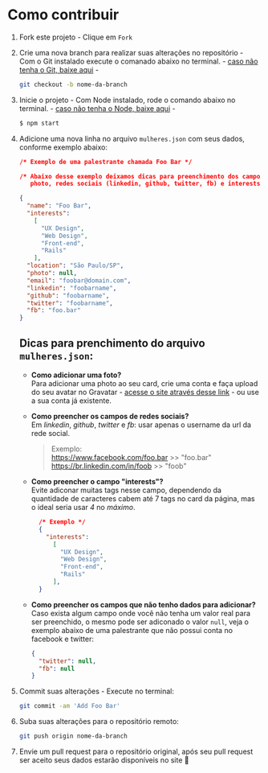 # Como contribuir

1. Fork este projeto - Clique em  `Fork`

2. Crie uma nova branch para realizar suas alterações no repositório - Com o Git instalado execute o comanado abaixo no terminal. - [caso não tenha o Git, baixe aqui](https://git-scm.com/downloads) - 
    ```sh
    git checkout -b nome-da-branch
    ```

3. Inicie o projeto - Com Node instalado, rode o comando abaixo no terminal. - [caso não tenha o Node, baixe aqui](https://nodejs.org/en/) - 
    ```sh
    $ npm start
    ```

4. Adicione uma nova linha no arquivo `mulheres.json` com seus dados, conforme exemplo abaixo:

    ```json
    /* Exemplo de uma palestrante chamada Foo Bar */

    /* Abaixo desse exemplo deixamos dicas para preenchimento dos campos: 
       photo, redes sociais (linkedin, github, twitter, fb) e interests */

    {
      "name": "Foo Bar",
      "interests":
        [
          "UX Design",
          "Web Design",
          "Front-end",
          "Rails"
        ],
      "location": "São Paulo/SP",
      "photo": null,
      "email": "foobar@domain.com",
      "linkedin": "foobarname",
      "github": "foobarname",
      "twitter": "foobarname",
      "fb": "foo.bar"
    }
    ```

    ## Dicas para prenchimento do arquivo `mulheres.json`:

    - **Como adicionar uma foto?**  
      Para adicionar uma photo ao seu card, crie uma conta e faça upload do seu avatar no Gravatar - [acesse o site através desse link](https://en.gravatar.com/) - ou use a sua conta já existente.

    - **Como preencher os campos de redes sociais?**  
      Em *linkedin*, *github*, *twitter* e *fb*: usar apenas o username da url da rede social.
      > Exemplo:  
        https://www.facebook.com/foo.bar >> "foo.bar"  
        https://br.linkedin.com/in/foob >> "foob"  
      
    - **Como preencher o campo "interests"?**  
        Evite adiconar muitas tags nesse campo, dependendo da quantidade de caracteres cabem até 7 tags no card da página, mas o ideal seria usar *4* no *máximo*.
        ````JSON
          /* Exemplo */
          {
            "interests":
              [
                "UX Design",
                "Web Design",
                "Front-end",
                "Rails"
              ],
          }
        ````

    - **Como preencher os campos que não tenho dados para adicionar?**  
      Caso exista algum campo onde você não tenha um valor real para ser preenchido, o mesmo pode ser adiconado o valor `null`, veja o exemplo abaixo de uma palestrante que não possui conta no facebook e twitter:
      ```json
      {
        "twitter": null,
        "fb": null
      }
      ```

5. Commit suas alterações - Execute no terminal: 
    ```sh
    git commit -am 'Add Foo Bar'
    ```

6. Suba suas alterações para o repositório remoto:
    ```sh
    git push origin nome-da-branch
    ```

7. Envie um pull request para o repositório original, após seu pull request ser aceito seus dados estarão disponíveis no site 💜 

